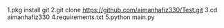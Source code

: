 1.pkg install git
2.git clone https://github.com/aimanhafiz330/Test.git
3.cd aimanhafiz330
4.requirements.txt
5.python main.py
